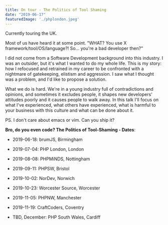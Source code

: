 ```yaml
---
title: On tour - The Politics of Tool Shaming
date: "2019-06-17"
featuredImage: './phplondon.jpeg'
---
```


Currently touring the UK.

<!-- end -->

Most of us have heard it at some point. "WHAT? You use X framework/tool/OS/language?! So... you're a bad developer then?"

I did not come from a Software Development background into this industry. I was an outsider, but it's what I wanted to do my whole life. This is my story: how I refocused and retrained in my career to be confronted with a nightmare of gatekeeping, elistism and 
aggression. I saw what I thought was a problem, and I'd like to propose a solution.

What we do is hard. We're in a young industry full of contradictions and opinions, and sometimes it excludes people, it shapes new developers' attitudes poorly and it causes people to walk away. In this talk I'll focus on what I've experienced, what others have experienced, what is harmful to your business with this culture and what can be done about it.

PS. I don't care about emacs or vim. Can you ship it?

**Bro, do you even code? The Politics of Tool-Shaming - Dates**:

- 2019-06-18: brumJS, Birmingham

- 2019-07-04: PHP London, London

- 2019-08-08: PHPMiNDS, Nottingham

- 2019-09-11: PHPSW, Bristol

- 2019-10-02: NorDev, Norwich

- 2019-10-23: Worcester Source, Worcester

- 2019-11-05: PHPNW, Manchester

- 2019-11-19: CraftCoders, Coventry

- TBD, December: PHP South Wales, Cardiff
